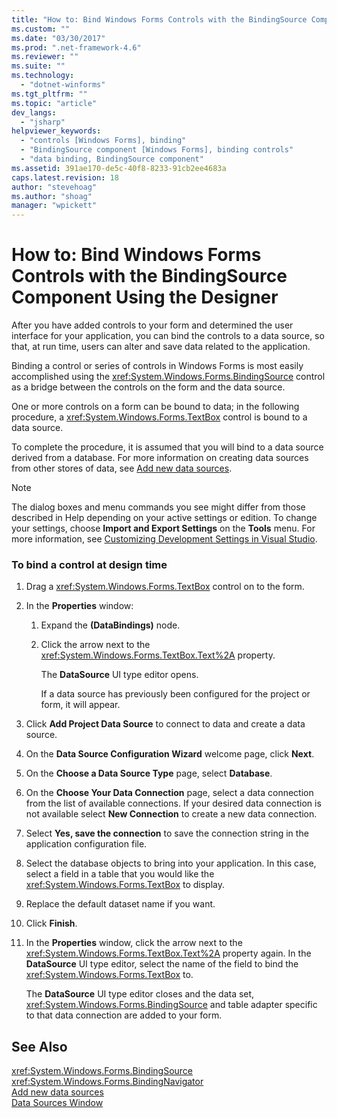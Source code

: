 ```yaml
---
title: "How to: Bind Windows Forms Controls with the BindingSource Component Using the Designer | Microsoft Docs"
ms.custom: ""
ms.date: "03/30/2017"
ms.prod: ".net-framework-4.6"
ms.reviewer: ""
ms.suite: ""
ms.technology: 
  - "dotnet-winforms"
ms.tgt_pltfrm: ""
ms.topic: "article"
dev_langs: 
  - "jsharp"
helpviewer_keywords: 
  - "controls [Windows Forms], binding"
  - "BindingSource component [Windows Forms], binding controls"
  - "data binding, BindingSource component"
ms.assetid: 391ae170-de5c-40f8-8233-91cb2ee4683a
caps.latest.revision: 18
author: "stevehoag"
ms.author: "shoag"
manager: "wpickett"
---
```

# How to: Bind Windows Forms Controls with the BindingSource Component Using the Designer
After you have added controls to your form and determined the user interface for your application, you can bind the controls to a data source, so that, at run time, users can alter and save data related to the application.  
  
 Binding a control or series of controls in Windows Forms is most easily accomplished using the <xref:System.Windows.Forms.BindingSource> control as a bridge between the controls on the form and the data source.  
  
 One or more controls on a form can be bound to data; in the following procedure, a <xref:System.Windows.Forms.TextBox> control is bound to a data source.  
  
 To complete the procedure, it is assumed that you will bind to a data source derived from a database. For more information on creating data sources from other stores of data, see [Add new data sources](../Topic/Add%20new%20data%20sources.md).  
  
> [!NOTE]
>  The dialog boxes and menu commands you see might differ from those described in Help depending on your active settings or edition. To change your settings, choose **Import and Export Settings** on the **Tools** menu. For more information, see [Customizing Development Settings in Visual Studio](http://msdn.microsoft.com/en-us/22c4debb-4e31-47a8-8f19-16f328d7dcd3).  
  
### To bind a control at design time  
  
1.  Drag a <xref:System.Windows.Forms.TextBox> control on to the form.  
  
2.  In the **Properties** window:  
  
    1.  Expand the **(DataBindings)** node.  
  
    2.  Click the arrow next to the <xref:System.Windows.Forms.TextBox.Text%2A> property.  
  
         The **DataSource** UI type editor opens.  
  
         If a data source has previously been configured for the project or form, it will appear.  
  
3.  Click **Add Project Data Source** to connect to data and create a data source.  
  
4.  On the **Data Source Configuration Wizard** welcome page, click **Next**.  
  
5.  On the **Choose a Data Source Type** page, select **Database**.  
  
6.  On the **Choose Your Data Connection** page, select a data connection from the list of available connections. If your desired data connection is not available select **New Connection** to create a new data connection.  
  
7.  Select **Yes, save the connection** to save the connection string in the application configuration file.  
  
8.  Select the database objects to bring into your application. In this case, select a field in a table that you would like the <xref:System.Windows.Forms.TextBox> to display.  
  
9. Replace the default dataset name if you want.  
  
10. Click **Finish**.  
  
11. In the **Properties** window, click the arrow next to the <xref:System.Windows.Forms.TextBox.Text%2A> property again. In the **DataSource** UI type editor, select the name of the field to bind the <xref:System.Windows.Forms.TextBox> to.  
  
     The **DataSource** UI type editor closes and the data set, <xref:System.Windows.Forms.BindingSource> and table adapter specific to that data connection are added to your form.  
  
## See Also  
 <xref:System.Windows.Forms.BindingSource>   
 <xref:System.Windows.Forms.BindingNavigator>   
 [Add new data sources](../Topic/Add%20new%20data%20sources.md)   
 [Data Sources Window](../Topic/Data%20Sources%20Window.md)